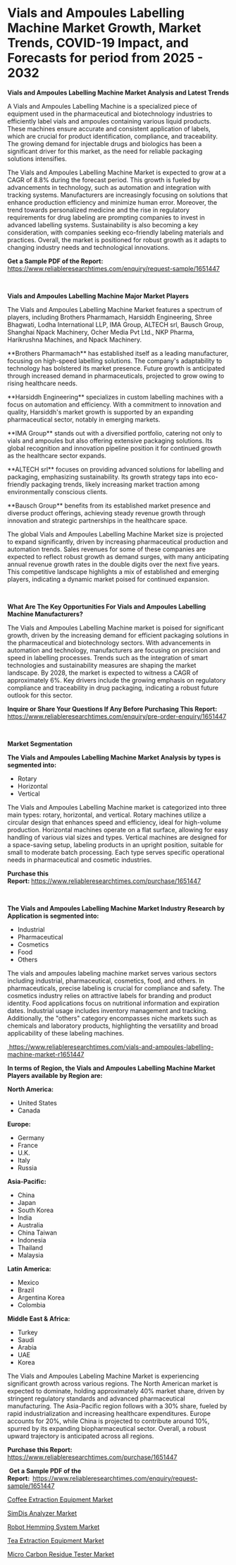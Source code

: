 <p><h1>Vials and Ampoules Labelling Machine Market Growth, Market Trends, COVID-19 Impact, and Forecasts for period from 2025 - 2032</h1></p><p><strong>Vials and Ampoules Labelling Machine Market Analysis and Latest Trends</strong></p>
<p><p>A Vials and Ampoules Labelling Machine is a specialized piece of equipment used in the pharmaceutical and biotechnology industries to efficiently label vials and ampoules containing various liquid products. These machines ensure accurate and consistent application of labels, which are crucial for product identification, compliance, and traceability. The growing demand for injectable drugs and biologics has been a significant driver for this market, as the need for reliable packaging solutions intensifies.</p><p>The Vials and Ampoules Labelling Machine Market is expected to grow at a CAGR of 8.8% during the forecast period. This growth is fueled by advancements in technology, such as automation and integration with tracking systems. Manufacturers are increasingly focusing on solutions that enhance production efficiency and minimize human error. Moreover, the trend towards personalized medicine and the rise in regulatory requirements for drug labeling are prompting companies to invest in advanced labelling systems. Sustainability is also becoming a key consideration, with companies seeking eco-friendly labeling materials and practices. Overall, the market is positioned for robust growth as it adapts to changing industry needs and technological innovations.</p></p>
<p><strong>Get a Sample PDF of the Report:&nbsp;</strong> <a href="https://www.reliableresearchtimes.com/enquiry/request-sample/1651447?utm_campaign=3546&utm_medium=2&utm_source=Github&utm_content=ia&utm_term=23032025&utm_id=vials-and-ampoules-labelling-machine">https://www.reliableresearchtimes.com/enquiry/request-sample/1651447</a></p>
<p>&nbsp;</p>
<p><strong>Vials and Ampoules Labelling Machine Major Market Players</strong></p>
<p><p>The Vials and Ampoules Labelling Machine Market features a spectrum of players, including Brothers Pharmamach, Harsiddh Engineering, Shree Bhagwati, Lodha International LLP, IMA Group, ALTECH srl, Bausch Group, Shanghai Npack Machinery, Ocher Media Pvt Ltd., NKP Pharma, Harikrushna Machines, and Npack Machinery.</p><p>**Brothers Pharmamach** has established itself as a leading manufacturer, focusing on high-speed labelling solutions. The company's adaptability to technology has bolstered its market presence. Future growth is anticipated through increased demand in pharmaceuticals, projected to grow owing to rising healthcare needs.</p><p>**Harsiddh Engineering** specializes in custom labelling machines with a focus on automation and efficiency. With a commitment to innovation and quality, Harsiddh's market growth is supported by an expanding pharmaceutical sector, notably in emerging markets.</p><p>**IMA Group** stands out with a diversified portfolio, catering not only to vials and ampoules but also offering extensive packaging solutions. Its global recognition and innovation pipeline position it for continued growth as the healthcare sector expands.</p><p>**ALTECH srl** focuses on providing advanced solutions for labelling and packaging, emphasizing sustainability. Its growth strategy taps into eco-friendly packaging trends, likely increasing market traction among environmentally conscious clients.</p><p>**Bausch Group** benefits from its established market presence and diverse product offerings, achieving steady revenue growth through innovation and strategic partnerships in the healthcare space.</p><p>The global Vials and Ampoules Labelling Machine Market size is projected to expand significantly, driven by increasing pharmaceutical production and automation trends. Sales revenues for some of these companies are expected to reflect robust growth as demand surges, with many anticipating annual revenue growth rates in the double digits over the next five years. This competitive landscape highlights a mix of established and emerging players, indicating a dynamic market poised for continued expansion.</p></p>
<p>&nbsp;</p>
<p><strong>What Are The Key Opportunities For Vials and Ampoules Labelling Machine Manufacturers?</strong></p>
<p><p>The Vials and Ampoules Labelling Machine market is poised for significant growth, driven by the increasing demand for efficient packaging solutions in the pharmaceutical and biotechnology sectors. With advancements in automation and technology, manufacturers are focusing on precision and speed in labelling processes. Trends such as the integration of smart technologies and sustainability measures are shaping the market landscape. By 2028, the market is expected to witness a CAGR of approximately 6%. Key drivers include the growing emphasis on regulatory compliance and traceability in drug packaging, indicating a robust future outlook for this sector.</p></p>
<p><strong>Inquire or Share Your Questions If Any Before Purchasing This Report:</strong> <a href="https://www.reliableresearchtimes.com/enquiry/pre-order-enquiry/1651447?utm_campaign=3546&utm_medium=2&utm_source=Github&utm_content=ia&utm_term=23032025&utm_id=vials-and-ampoules-labelling-machine">https://www.reliableresearchtimes.com/enquiry/pre-order-enquiry/1651447</a></p>
<p>&nbsp;</p>
<p><strong>Market Segmentation</strong></p>
<p><strong>The Vials and Ampoules Labelling Machine Market Analysis by types is segmented into:</strong></p>
<p><ul><li>Rotary</li><li>Horizontal</li><li>Vertical</li></ul></p>
<p><p>The Vials and Ampoules Labelling Machine market is categorized into three main types: rotary, horizontal, and vertical. Rotary machines utilize a circular design that enhances speed and efficiency, ideal for high-volume production. Horizontal machines operate on a flat surface, allowing for easy handling of various vial sizes and types. Vertical machines are designed for a space-saving setup, labeling products in an upright position, suitable for small to moderate batch processing. Each type serves specific operational needs in pharmaceutical and cosmetic industries.</p></p>
<p><strong>Purchase this Report:&nbsp;</strong><a href="https://www.reliableresearchtimes.com/purchase/1651447?utm_campaign=3546&utm_medium=2&utm_source=Github&utm_content=ia&utm_term=23032025&utm_id=vials-and-ampoules-labelling-machine">https://www.reliableresearchtimes.com/purchase/1651447</a></p>
<p>&nbsp;</p>
<p><strong>The Vials and Ampoules Labelling Machine Market Industry Research by Application is segmented into:</strong></p>
<p><ul><li>Industrial</li><li>Pharmaceutical</li><li>Cosmetics</li><li>Food</li><li>Others</li></ul></p>
<p><p>The vials and ampoules labeling machine market serves various sectors including industrial, pharmaceutical, cosmetics, food, and others. In pharmaceuticals, precise labeling is crucial for compliance and safety. The cosmetics industry relies on attractive labels for branding and product identity. Food applications focus on nutritional information and expiration dates. Industrial usage includes inventory management and tracking. Additionally, the "others" category encompasses niche markets such as chemicals and laboratory products, highlighting the versatility and broad applicability of these labeling machines.</p></p>
<p><a href="https://www.reliableresearchtimes.com/vials-and-ampoules-labelling-machine-market-r1651447?utm_campaign=3546&utm_medium=2&utm_source=Github&utm_content=ia&utm_term=23032025&utm_id=vials-and-ampoules-labelling-machine">&nbsp;https://www.reliableresearchtimes.com/vials-and-ampoules-labelling-machine-market-r1651447</a></p>
<p><strong>In terms of Region, the Vials and Ampoules Labelling Machine Market Players available by Region are:</strong></p>
<p>
    <p> <strong> North America: </strong>
        <ul>
            <li>United States</li>
            <li>Canada</li>
        </ul>
        </p> 
    <p> <strong> Europe: </strong>
        <ul>
            <li>Germany</li>
            <li>France</li>
            <li>U.K.</li>
            <li>Italy</li>
            <li>Russia</li>
        </ul>
        </p> 
    <p> <strong> Asia-Pacific: </strong>
        <ul>
            <li>China</li>
            <li>Japan</li>
            <li>South Korea</li>
            <li>India</li>
            <li>Australia</li>
            <li>China Taiwan</li>
            <li>Indonesia</li>
            <li>Thailand</li>
            <li>Malaysia</li>
        </ul>
        </p> 
    <p> <strong> Latin America: </strong>
        <ul>
            <li>Mexico</li>
            <li>Brazil</li>
            <li>Argentina Korea</li>
            <li>Colombia</li>
        </ul>
        </p> 
    <p> <strong> Middle East & Africa: </strong>
        <ul>
            <li>Turkey</li>
            <li>Saudi</li>
            <li>Arabia</li>
            <li>UAE</li>
            <li>Korea</li>
        </ul>
    </p>
    </p>
<p><p>The Vials and Ampoules Labeling Machine Market is experiencing significant growth across various regions. The North American market is expected to dominate, holding approximately 40% market share, driven by stringent regulatory standards and advanced pharmaceutical manufacturing. The Asia-Pacific region follows with a 30% share, fueled by rapid industrialization and increasing healthcare expenditures. Europe accounts for 20%, while China is projected to contribute around 10%, spurred by its expanding biopharmaceutical sector. Overall, a robust upward trajectory is anticipated across all regions.</p></p>
<p><strong>Purchase this Report: </strong><a href="https://www.reliableresearchtimes.com/purchase/1651447?utm_campaign=3546&utm_medium=2&utm_source=Github&utm_content=ia&utm_term=23032025&utm_id=vials-and-ampoules-labelling-machine">https://www.reliableresearchtimes.com/purchase/1651447</a></p>
<p>&nbsp;<strong>Get a Sample PDF of the Report:&nbsp;&nbsp;</strong><a href="https://www.reliableresearchtimes.com/enquiry/request-sample/1651447?utm_campaign=3546&utm_medium=2&utm_source=Github&utm_content=ia&utm_term=23032025&utm_id=vials-and-ampoules-labelling-machine">https://www.reliableresearchtimes.com/enquiry/request-sample/1651447</a></p>
<p><strong></strong></p>
<p><p><a href="https://www.linkedin.com/pulse/coffee-extraction-equipment-market-analysis-post-pandemic-hvr5f?utm_campaign=3546&utm_medium=2&utm_source=Github&utm_content=ia&utm_term=23032025&utm_id=vials-and-ampoules-labelling-machine">Coffee Extraction Equipment Market</a></p><p><a href="https://www.linkedin.com/pulse/global-simdis-analyzer-market-forecast-2025-2032-trends-impact-vxs0f?utm_campaign=3546&utm_medium=2&utm_source=Github&utm_content=ia&utm_term=23032025&utm_id=vials-and-ampoules-labelling-machine">SimDis Analyzer Market</a></p><p><a href="https://github.com/lamlebienz7j/Market-Research-Report-List-1/blob/main/robot-hemming-system-market.md?utm_campaign=3546&utm_medium=2&utm_source=Github&utm_content=ia&utm_term=23032025&utm_id=vials-and-ampoules-labelling-machine">Robot Hemming System Market</a></p><p><a href="https://www.linkedin.com/pulse/significant-growth-anticipated-tea-extraction-equipment-idbkf?utm_campaign=3546&utm_medium=2&utm_source=Github&utm_content=ia&utm_term=23032025&utm_id=vials-and-ampoules-labelling-machine">Tea Extraction Equipment Market</a></p><p><a href="https://www.linkedin.com/pulse/micro-carbon-residue-tester-market-size-forecast-2025-2032-0hu9f?utm_campaign=3546&utm_medium=2&utm_source=Github&utm_content=ia&utm_term=23032025&utm_id=vials-and-ampoules-labelling-machine">Micro Carbon Residue Tester Market</a></p></p>
